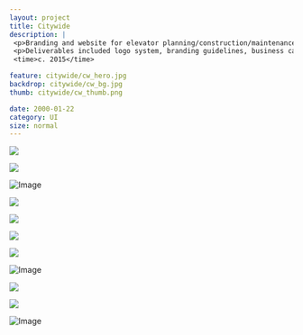 ```yaml
---
layout: project
title: Citywide
description: |
 <p>Branding and website for elevator planning/construction/maintenance consultants based out of New York.</p>
 <p>Deliverables included logo system, branding guidelines, business cards, document templates, sell sheets, and a custom website.</p>
 <time>c. 2015</time>

feature: citywide/cw_hero.jpg
backdrop: citywide/cw_bg.jpg
thumb: citywide/cw_thumb.png

date: 2000-01-22
category: UI
size: normal
---
```


<p class="half"><img src="{{site.project_img_path}}citywide/cw_cards.jpg"></p>
<p class="half"><img src="{{site.project_img_path}}citywide/cw_tablet.jpg"></p>

![Image]({{site.project_img_path}}citywide/cw_type.jpg)

<p class="half"><img src="{{site.project_img_path}}citywide/cw_book.jpg"></p>
<p class="half"><img src="{{site.project_img_path}}citywide/cw_recipe.jpg"></p>

<p class="half"><img src="{{site.project_img_path}}citywide/cw_proposal.jpg"></p>
<p class="half"><img src="{{site.project_img_path}}citywide/cw_signage.jpg"></p>

![Image]({{site.project_img_path}}citywide/cw_homepage.jpg)

<p class="half"><img src="{{site.project_img_path}}citywide/cw_hamburgiose.jpg"></p>
<p class="half"><img src="{{site.project_img_path}}citywide/cw_cpu_black.jpg"></p>

![Image]({{site.project_img_path}}citywide/cw_site.jpg)
